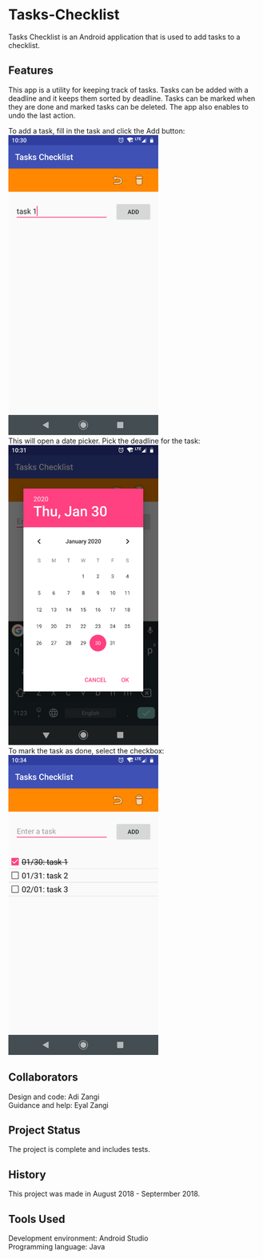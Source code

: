 # Tasks-Checklist
Tasks Checklist is an Android application that is used to add tasks to a checklist.

## Features
This app is a utility for keeping track of tasks. Tasks can be added with a deadline and it keeps them sorted by deadline. Tasks can be marked when they are done and marked tasks can be deleted. The app also enables to undo the last action. <br />

To add a task, fill in the task and click the Add button: <br />
<img src="/screenshots/add_task.png?raw=true" width="300" height="600" /> <br />
This will open a date picker. Pick the deadline for the task: <br />
<img src="/screenshots/pick_task_deadline.png?raw=true" width="300" height="600" /> <br />
To mark the task as done, select the checkbox: <br />
<img src="/screenshots/mark_task_done.png?raw=true" width="300" height="600" />

## Collaborators
Design and code: Adi Zangi <br />
Guidance and help: Eyal Zangi

## Project Status
The project is complete and includes tests.

## History
This project was made in August 2018 - Septermber 2018.

## Tools Used
Development environment: Android Studio <br />
Programming language: Java
